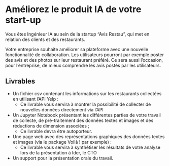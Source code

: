 # Améliorez le produit IA de votre start-up

Vous êtes Ingénieur IA au sein de la startup “Avis Restau”, qui met en relation des clients et des restaurants.

Votre entreprise souhaite améliorer sa plateforme avec une nouvelle fonctionnalité de collaboration. Les utilisateurs pourront par exemple poster des avis et des photos sur leur restaurant préféré. Ce sera aussi l’occasion, pour l’entreprise, de mieux comprendre les avis postés par les utilisateurs.

## Livrables 

* Un fichier csv contenant les informations sur les restaurants collectées en utilisant l’API Yelp :
  * Ce livrable vous servira à montrer la possibilité de collecter de nouvelles données directement via l’API
* Un Jupyter Notebook présentant les différentes parties de votre travail de collecte, de pré-traitement des données textes et images et des réductions de dimension associées ;
  * Ce livrable devra être autoporteur.
* Une page web avec des représentations graphiques des données textes et images (via le package Voilà ! par exemple) :
  * Ce livrable vous servira à synthétiser les résultats de votre analyse lors de la présentation à Ider, le CTO
* Un support pour la présentation orale du travail.

